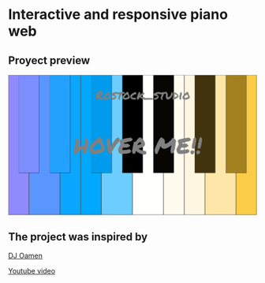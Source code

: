 # Interactive and responsive piano web
## Proyect preview
<a href="https://carloscruzvalencia.github.io/Responsive-piano/"><img src="proyect-preview.png"></a>

## The project was inspired by
<a href="https://www.youtube.com/channel/UCFtw9CfTfMKU9aHZsT2teYg">DJ Oamen</a>

<a href="https://www.youtube.com/watch?v=_R23Sogt9qI">Youtube video</a>